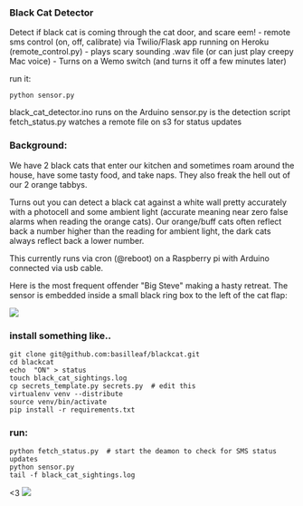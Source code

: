 ### Black Cat Detector

Detect if black cat is coming through the cat door, and scare eem! 
    - remote sms control (on, off, calibrate) via Twilio/Flask app running on Heroku (remote_control.py)
    - plays scary sounding .wav file (or can just play creepy Mac voice) 
    - Turns on a Wemo switch (and turns it off a few minutes later) 

run it: 
    
    python sensor.py

black_cat_detector.ino runs on the Arduino
sensor.py is the detection script
fetch_status.py watches a remote file on s3 for status updates

### Background:

We have 2 black cats that enter our kitchen and sometimes roam around the house, have some tasty food, and take naps. They also freak the hell out of our 2 orange tabbys.

Turns out you can detect a black cat against a white wall pretty accurately with a photocell and some ambient light (accurate meaning near zero false alarms when reading the orange cats). Our orange/buff cats often reflect back a number higher than the reading for ambient light, the dark cats always reflect back a lower number.

This currently runs via cron (@reboot) on a Raspberry pi with Arduino connected via usb cable.

Here is the most frequent offender "Big Steve" making a hasty retreat. The sensor is embedded inside a small black ring box to the left of the cat flap:

<img src = "https://dl.dropboxusercontent.com/u/22391580/big_steve_gets_yelled_at.jpg">


### install something like.. 

    git clone git@github.com:basilleaf/blackcat.git
    cd blackcat
    echo  "ON" > status
    touch black_cat_sightings.log
    cp secrets_template.py secrets.py  # edit this
    virtualenv venv --distribute
    source venv/bin/activate
    pip install -r requirements.txt
    

### run:
    python fetch_status.py  # start the deamon to check for SMS status updates
    python sensor.py  
    tail -f black_cat_sightings.log


<3
<img src = "http://24.media.tumblr.com/e724ec40de93e65324ed1828df68da07/tumblr_mzyynrWrjc1qzaxi1o1_1280.jpg">

